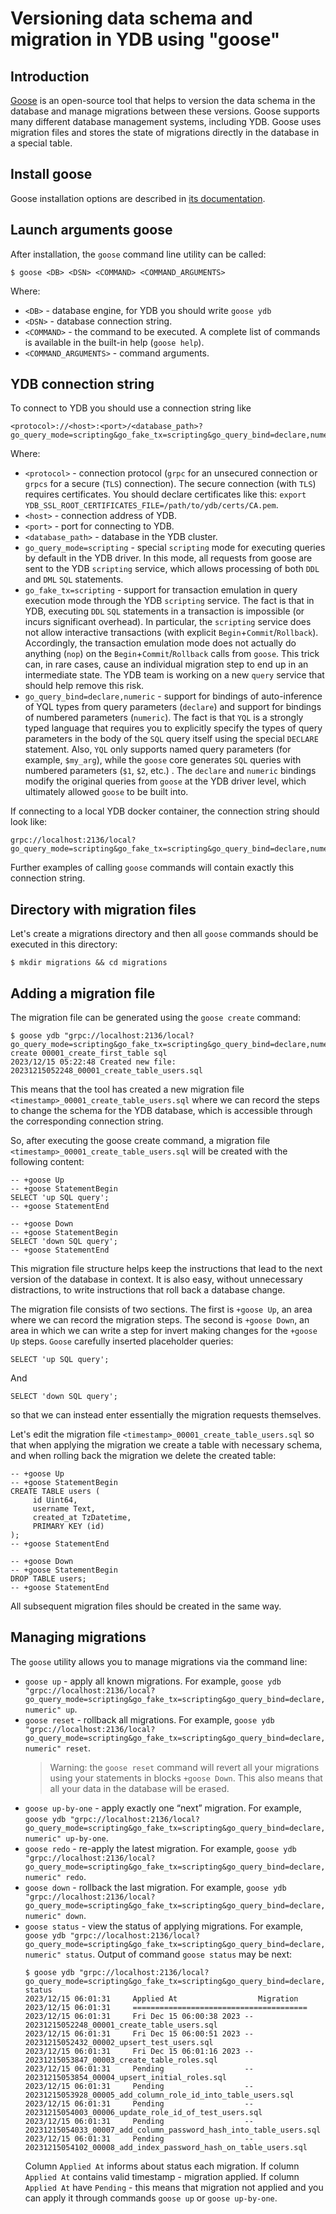 # Versioning data schema and migration in YDB using "goose"

## Introduction

[Goose](https://github.com/pressly/goose) is an open-source tool that helps to version the data schema in the database and manage migrations between these versions. Goose supports many different database management systems, including YDB. Goose uses migration files and stores the state of migrations directly in the database in a special table.

## Install goose

Goose installation options are described in [its documentation](https://github.com/pressly/goose/blob/master/README.md#install).

## Launch arguments goose

After installation, the `goose` command line utility can be called:

```
$ goose <DB> <DSN> <COMMAND> <COMMAND_ARGUMENTS>
```

Where:
- `<DB>` - database engine, for YDB you should write `goose ydb`
- `<DSN>` - database connection string.
- `<COMMAND>` - the command to be executed. A complete list of commands is available in the built-in help (`goose help`).
- `<COMMAND_ARGUMENTS>` - command arguments.

## YDB connection string

To connect to YDB you should use a connection string like

```
<protocol>://<host>:<port>/<database_path>?go_query_mode=scripting&go_fake_tx=scripting&go_query_bind=declare,numeric
```

Where:
- `<protocol>` - connection protocol (`grpc` for an unsecured connection or `grpcs` for a secure (`TLS`) connection). The secure connection (with `TLS`) requires certificates. You should declare certificates like this: `export YDB_SSL_ROOT_CERTIFICATES_FILE=/path/to/ydb/certs/CA.pem`.
- `<host>` - connection address of YDB.
- `<port>` - port for connecting to YDB.
- `<database_path>` - database in the YDB cluster.
- `go_query_mode=scripting` - special `scripting` mode for executing queries by default in the YDB driver. In this mode, all requests from goose are sent to the YDB `scripting` service, which allows processing of both `DDL` and `DML` `SQL` statements.
- `go_fake_tx=scripting` - support for transaction emulation in query execution mode through the YDB `scripting` service. The fact is that in YDB, executing `DDL` `SQL` statements in a transaction is impossible (or incurs significant overhead). In particular, the `scripting` service does not allow interactive transactions (with explicit `Begin`+`Commit`/`Rollback`). Accordingly, the transaction emulation mode does not actually do anything (`nop`) on the `Begin`+`Commit`/`Rollback` calls from `goose`. This trick can, in rare cases, cause an individual migration step to end up in an intermediate state. The YDB team is working on a new `query` service that should help remove this risk.
- `go_query_bind=declare,numeric` - support for bindings of auto-inference of YQL types from query parameters (`declare`) and support for bindings of numbered parameters (`numeric`). The fact is that `YQL` is a strongly typed language that requires you to explicitly specify the types of query parameters in the body of the `SQL` query itself using the special `DECLARE` statement. Also, `YQL` only supports named query parameters (for example, `$my_arg`), while the `goose` core generates `SQL` queries with numbered parameters (`$1`, `$2`, etc.) . The `declare` and `numeric` bindings modify the original queries from `goose` at the YDB driver level, which ultimately allowed `goose` to be built into.

If connecting to a local YDB docker container, the connection string should look like:

```
grpc://localhost:2136/local?go_query_mode=scripting&go_fake_tx=scripting&go_query_bind=declare,numeric
```

Further examples of calling `goose` commands will contain exactly this connection string.

## Directory with migration files

Let's create a migrations directory and then all `goose` commands should be executed in this directory:

```
$ mkdir migrations && cd migrations
```

## Adding a migration file

The migration file can be generated using the `goose create` command:

```
$ goose ydb "grpc://localhost:2136/local?go_query_mode=scripting&go_fake_tx=scripting&go_query_bind=declare,numeric" create 00001_create_first_table sql
2023/12/15 05:22:48 Created new file: 20231215052248_00001_create_table_users.sql
```

This means that the tool has created a new migration file `<timestamp>_00001_create_table_users.sql` where we can record the steps to change the schema for the YDB database, which is accessible through the corresponding connection string.

So, after executing the goose create command, a migration file `<timestamp>_00001_create_table_users.sql` will be created with the following content:

```
-- +goose Up
-- +goose StatementBegin
SELECT 'up SQL query';
-- +goose StatementEnd

-- +goose Down
-- +goose StatementBegin
SELECT 'down SQL query';
-- +goose StatementEnd
```

This migration file structure helps keep the instructions that lead to the next version of the database in context. It is also easy, without unnecessary distractions, to write instructions that roll back a database change.

The migration file consists of two sections. The first is `+goose Up`, an area where we can record the migration steps. The second is `+goose Down`, an area in which we can write a step for invert making changes for the `+goose Up` steps. `Goose` carefully inserted placeholder queries:

```
SELECT 'up SQL query';
```

And

```
SELECT 'down SQL query';
```

so that we can instead enter essentially the migration requests themselves.

Let's edit the migration file `<timestamp>_00001_create_table_users.sql` so that when applying the migration we create a table with necessary schema, and when rolling back the migration we delete the created table:

```
-- +goose Up
-- +goose StatementBegin
CREATE TABLE users (
     id Uint64,
     username Text,
     created_at TzDatetime,
     PRIMARY KEY (id)
);
-- +goose StatementEnd

-- +goose Down
-- +goose StatementBegin
DROP TABLE users;
-- +goose StatementEnd
```

All subsequent migration files should be created in the same way.

## Managing migrations

The `goose` utility allows you to manage migrations via the command line:
- `goose up` - apply all known migrations. For example, `goose ydb "grpc://localhost:2136/local?go_query_mode=scripting&go_fake_tx=scripting&go_query_bind=declare,numeric" up`.
- `goose reset` - rollback all migrations. For example, `goose ydb "grpc://localhost:2136/local?go_query_mode=scripting&go_fake_tx=scripting&go_query_bind=declare,numeric" reset`. 
  > Warning: the `goose reset` command will revert all your migrations using your statements in blocks `+goose Down`. This also means that all your data in the database will be erased.
- `goose up-by-one` - apply exactly one “next” migration. For example, `goose ydb "grpc://localhost:2136/local?go_query_mode=scripting&go_fake_tx=scripting&go_query_bind=declare,numeric" up-by-one`.
- `goose redo` - re-apply the latest migration. For example, `goose ydb "grpc://localhost:2136/local?go_query_mode=scripting&go_fake_tx=scripting&go_query_bind=declare,numeric" redo`.
- `goose down` - rollback the last migration. For example, `goose ydb "grpc://localhost:2136/local?go_query_mode=scripting&go_fake_tx=scripting&go_query_bind=declare,numeric" down`.
- `goose status` - view the status of applying migrations. For example, `goose ydb "grpc://localhost:2136/local?go_query_mode=scripting&go_fake_tx=scripting&go_query_bind=declare,numeric" status`.
  Output of command `goose status` may be next:
  ```
  $ goose ydb "grpc://localhost:2136/local?go_query_mode=scripting&go_fake_tx=scripting&go_query_bind=declare,numeric" status
  2023/12/15 06:01:31     Applied At                  Migration
  2023/12/15 06:01:31     =======================================
  2023/12/15 06:01:31     Fri Dec 15 06:00:38 2023 -- 20231215052248_00001_create_table_users.sql
  2023/12/15 06:01:31     Fri Dec 15 06:00:51 2023 -- 20231215052432_00002_upsert_test_users.sql
  2023/12/15 06:01:31     Fri Dec 15 06:01:16 2023 -- 20231215053847_00003_create_table_roles.sql
  2023/12/15 06:01:31     Pending                  -- 20231215053854_00004_upsert_initial_roles.sql
  2023/12/15 06:01:31     Pending                  -- 20231215053928_00005_add_column_role_id_into_table_users.sql
  2023/12/15 06:01:31     Pending                  -- 20231215054003_00006_update_role_id_of_test_users.sql
  2023/12/15 06:01:31     Pending                  -- 20231215054033_00007_add_column_password_hash_into_table_users.sql
  2023/12/15 06:01:31     Pending                  -- 20231215054102_00008_add_index_password_hash_on_table_users.sql
  ```
  Column `Applied At` informs about status each migration. 
  If column `Applied At` contains valid timestamp - migration applied. 
  If column `Applied At` have `Pending` - this means that migration not applied and you can apply it through commands `goose up` or `goose up-by-one`.
